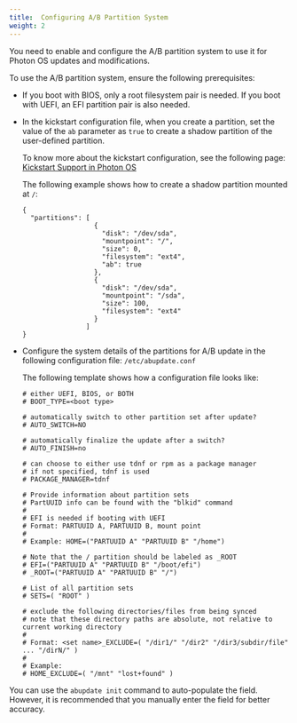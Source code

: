 ```yaml
---
title:  Configuring A/B Partition System
weight: 2
---
```


You need to enable and configure the A/B partition system to use it for Photon OS updates and modifications. 

To use the A/B partition system, ensure the following prerequisites:


- If you boot with BIOS, only a root filesystem pair is needed. If you boot with UEFI, an EFI partition pair is also needed.

- In the kickstart configuration file, when you create a partition, set the value of the `ab` parameter as `true` to create a shadow partition of the user-defined partition.

	To know more about the kickstart configuration, see the following page: [Kickstart Support in Photon OS](https://vmware.github.io/photon/docs/user-guide/working-with-kickstart/)

	The following example shows how to create a shadow partition mounted at `/`:

	```
	{
	  "partitions": [
	                  {
	                    "disk": "/dev/sda",
	                    "mountpoint": "/",
	                    "size": 0,
	                    "filesystem": "ext4",
	                    "ab": true
	                  },
	                  {
	                    "disk": "/dev/sda",
	                    "mountpoint": "/sda",
	                    "size": 100,
	                    "filesystem": "ext4"
	                  }
	                ]
	}
	```   


- Configure the system details of the partitions for A/B update in the following configuration file: `/etc/abupdate.conf` 

	The following template shows how a configuration file looks like:
	
	```
	# either UEFI, BIOS, or BOTH
	# BOOT_TYPE=<boot type>
	 
	# automatically switch to other partition set after update?
	# AUTO_SWITCH=NO
	 
	# automatically finalize the update after a switch?
	# AUTO_FINISH=no
	 
	# can choose to either use tdnf or rpm as a package manager
	# if not specified, tdnf is used
	# PACKAGE_MANAGER=tdnf
	 
	# Provide information about partition sets
	# PartUUID info can be found with the "blkid" command
	#
	# EFI is needed if booting with UEFI
	# Format: PARTUUID A, PARTUUID B, mount point
	#
	# Example: HOME=("PARTUUID A" "PARTUUID B" "/home")
	 
	# Note that the / partition should be labeled as _ROOT
	# EFI=("PARTUUID A" "PARTUUID B" "/boot/efi")
	# _ROOT=("PARTUUID A" "PARTUUID B" "/")
	 
	# List of all partition sets
	# SETS=( "ROOT" )
	 
	# exclude the following directories/files from being synced
	# note that these directory paths are absolute, not relative to current working directory
	#
	# Format: <set name>_EXCLUDE=( "/dir1/" "/dir2" "/dir3/subdir/file" ... "/dirN/" )
	#
	# Example:
	# HOME_EXCLUDE=( "/mnt" "lost+found" )
	
	```   

You can use the `abupdate init` command to auto-populate the field. However, it is recommended that you manually enter the field for better accuracy.





